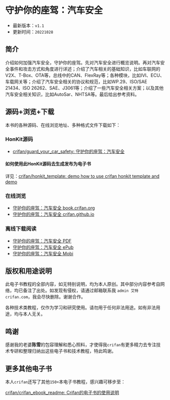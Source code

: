 # 守护你的座驾：汽车安全

* 最新版本：`v1.1`
* 更新时间：`20221028`

## 简介

介绍如何加强汽车安全，守护你的座驾。先对汽车安全进行概览说明。再对汽车安全事件和攻击方式和角度进行详述；介绍了汽车相关的基础知识，比如车联网的V2X、T-Box、OTA等，总线中的CAN、FlexRay等；各种模块，比如IVI、ECU、车载网关等；介绍了汽车安全相关的协议和规范，比如WP.29、ISO/SAE 21434、ISO 26262、SAE、J3061等；介绍了一些汽车安全相关方案；以及其他汽车安全相关知识，比如AutoSar、NHTSA等。最后给出参考资料。

## 源码+浏览+下载

本书的各种源码、在线浏览地址、多种格式文件下载如下：

### HonKit源码

* [crifan/guard_your_car_safety: 守护你的座驾：汽车安全](https://github.com/crifan/guard_your_car_safety)

#### 如何使用此HonKit源码去生成发布为电子书

详见：[crifan/honkit_template: demo how to use crifan honkit template and demo](https://github.com/crifan/honkit_template)

### 在线浏览

* [守护你的座驾：汽车安全 book.crifan.org](https://book.crifan.org/books/guard_your_car_safety/website)
* [守护你的座驾：汽车安全 crifan.github.io](https://crifan.github.io/guard_your_car_safety/website)

### 离线下载阅读

* [守护你的座驾：汽车安全 PDF](https://book.crifan.org/books/guard_your_car_safety/pdf/guard_your_car_safety.pdf)
* [守护你的座驾：汽车安全 ePub](https://book.crifan.org/books/guard_your_car_safety/epub/guard_your_car_safety.epub)
* [守护你的座驾：汽车安全 Mobi](https://book.crifan.org/books/guard_your_car_safety/mobi/guard_your_car_safety.mobi)

## 版权和用途说明

此电子书教程的全部内容，如无特别说明，均为本人原创。其中部分内容参考自网络，均已备注了出处。如发现有侵权，请通过邮箱联系我 `admin 艾特 crifan.com`，我会尽快删除。谢谢合作。

各种技术类教程，仅作为学习和研究使用。请勿用于任何非法用途。如有非法用途，均与本人无关。

## 鸣谢

感谢我的老婆**陈雪**的包容理解和悉心照料，才使得我`crifan`有更多精力去专注技术专研和整理归纳出这些电子书和技术教程，特此鸣谢。

## 更多其他电子书

本人`crifan`还写了其他`150+`本电子书教程，感兴趣可移步至：

[crifan/crifan_ebook_readme: Crifan的电子书的使用说明](https://github.com/crifan/crifan_ebook_readme)
